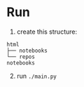 # Run

1. create this structure:

```
html
├── notebooks
└── repos
notebooks
```
2. run ``./main.py``
